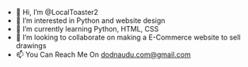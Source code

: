 - 👋 Hi, I’m @LocalToaster2
- 👀 I’m interested in Python and website design
- 🌱 I’m currently learning Python, HTML, CSS
- 💞️ I’m looking to collaborate on making a E-Commerce website to sell drawings
- 📫 You Can Reach Me On dodnaudu.com@gmail.com

<!---
LocalToaster2/LocalToaster2 is a ✨ special ✨ repository because its `README.md` (this file) appears on your GitHub profile.
You can click the Preview link to take a look at your changes.
--->
